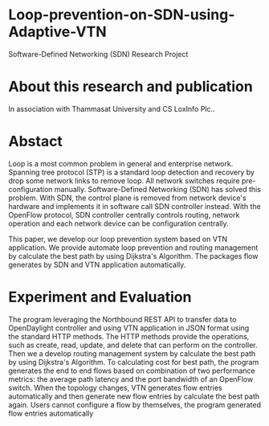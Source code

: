 # Loop-prevention-on-SDN-using-Adaptive-VTN
Software-Defined Networking (SDN) Research Project

# About this research and publication
In association with Thammasat University and CS LoxInfo Plc..

# Abstact
Loop is a most common problem in general and enterprise network. 
Spanning tree protocol (STP) is a standard loop detection and recovery by drop some network links to remove loop. 
All network switches require pre-configuration manually. Software-Defined Networking (SDN) has solved this problem. 
With SDN, the control plane is removed from network device's hardware and implements it in software call SDN controller instead. 
With the OpenFlow protocol, SDN controller centrally controls routing, network operation and each network device can be configuration centrally. 

This paper, we develop our loop prevention system based on VTN application. 
We provide automate loop prevention and routing management by calculate the best path by using Dijkstra's Algorithm. 
The packages flow generates by SDN and VTN application automatically.

# Experiment and Evaluation
The program leveraging the Northbound REST API to transfer data to OpenDaylight controller 
and using VTN application in JSON format using the standard HTTP methods. 
The HTTP methods provide the operations, such as create, read, update, and delete that can perform on the controller. 
Then we a develop routing management system by calculate the best path by using Dijkstra's Algorithm. 
To calculating cost for best path, the program generates the end to end flows based on 
combination of two performance metrics: the average path latency and the port bandwidth of an OpenFlow switch. 
When the topology changes, VTN generates flow entries automatically and then generate new flow entries by calculate the best path again. 
Users cannot configure a flow by themselves, the program generated flow entries automatically
